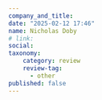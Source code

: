 ```yaml
---
company_and_title: 
date: "2025-02-12 17:46"
name: Nicholas Doby
# link:
social: 
taxonomy:
    category: review
    review-tag:
      - other
published: false
---
```



